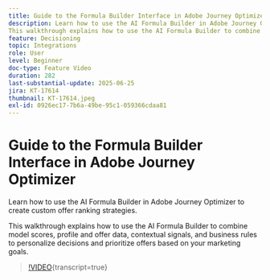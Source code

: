 ```yaml
---
title: Guide to the Formula Builder Interface in Adobe Journey Optimizer
description: Learn how to use the AI Formula Builder in Adobe Journey Optimizer to create custom offer ranking strategies.
This walkthrough explains how to use the AI Formula Builder to combine model scores, profile and offer data, contextual signals, and business rules to personalize decisions and prioritize offers based on your marketing goals.
feature: Decisioning
topic: Integrations
role: User
level: Beginner
doc-type: Feature Video
duration: 282
last-substantial-update: 2025-06-25
jira: KT-17614
thumbnail: KT-17614.jpeg
exl-id: 0926ec17-7b6a-49be-95c1-059366cdaa81
---
```

# Guide to the Formula Builder Interface in Adobe Journey Optimizer

Learn how to use the AI Formula Builder in Adobe Journey Optimizer to create custom offer ranking strategies.

This walkthrough explains how to use the AI Formula Builder to combine model scores, profile and offer data, contextual signals, and business rules to personalize decisions and prioritize offers based on your marketing goals.

>[!VIDEO](https://video.tv.adobe.com/v/3464446/?learn=on&enablevpops){transcript=true}
